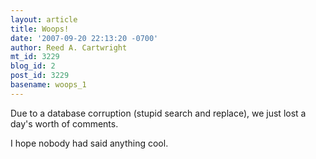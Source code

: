 ```yaml
---
layout: article
title: Woops!
date: '2007-09-20 22:13:20 -0700'
author: Reed A. Cartwright
mt_id: 3229
blog_id: 2
post_id: 3229
basename: woops_1
---
```

Due to a database corruption (stupid search and replace), we just lost a day's worth of comments.

I hope nobody had said anything cool.
